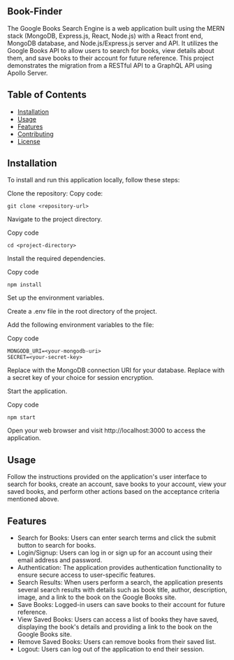 ## Book-Finder
The Google Books Search Engine is a web application built using the MERN stack (MongoDB, Express.js, React, Node.js) with a React front end, MongoDB database, and Node.js/Express.js server and API. It utilizes the Google Books API to allow users to search for books, view details about them, and save books to their account for future reference. This project demonstrates the migration from a RESTful API to a GraphQL API using Apollo Server.

## Table of Contents
* [Installation](#installation)
* [Usage](#usage)
* [Features](#features)
* [Contributing](#contributing)
* [License](#license)
## Installation
To install and run this application locally, follow these steps:

Clone the repository:
Copy code:
```
git clone <repository-url>
```
Navigate to the project directory.

Copy code
```
cd <project-directory>
```
Install the required dependencies.

Copy code
```
npm install
```
Set up the environment variables.

Create a .env file in the root directory of the project.

Add the following environment variables to the file:

Copy code
```
MONGODB_URI=<your-mongodb-uri>
SECRET=<your-secret-key>
```
Replace <your-mongodb-uri> with the MongoDB connection URI for your database.
Replace <your-secret-key> with a secret key of your choice for session encryption.

Start the application.

Copy code
```
npm start
```
Open your web browser and visit http://localhost:3000 to access the application.
  
## Usage
Follow the instructions provided on the application's user interface to search for books, create an account, save books to your account, view your saved books, and perform other actions based on the acceptance criteria mentioned above.
  
## Features 
* Search for Books: Users can enter search terms and click the submit button to search for books.
* Login/Signup: Users can log in or sign up for an account using their email address and password.
* Authentication: The application provides authentication functionality to ensure secure access to user-specific features.
* Search Results: When users perform a search, the application presents several search results with details such as book title, author, description, image, and a link to the book on the Google Books site.
* Save Books: Logged-in users can save books to their account for future reference.
* View Saved Books: Users can access a list of books they have saved, displaying the book's details and providing a link to the book on the Google Books site.
* Remove Saved Books: Users can remove books from their saved list.
* Logout: Users can log out of the application to end their session.

